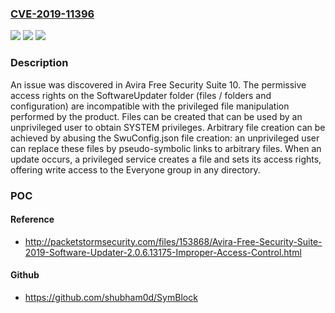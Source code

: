 ### [CVE-2019-11396](https://cve.mitre.org/cgi-bin/cvename.cgi?name=CVE-2019-11396)
![](https://img.shields.io/static/v1?label=Product&message=n%2Fa&color=blue)
![](https://img.shields.io/static/v1?label=Version&message=n%2Fa&color=blue)
![](https://img.shields.io/static/v1?label=Vulnerability&message=n%2Fa&color=brighgreen)

### Description

An issue was discovered in Avira Free Security Suite 10. The permissive access rights on the SoftwareUpdater folder (files / folders and configuration) are incompatible with the privileged file manipulation performed by the product. Files can be created that can be used by an unprivileged user to obtain SYSTEM privileges. Arbitrary file creation can be achieved by abusing the SwuConfig.json file creation: an unprivileged user can replace these files by pseudo-symbolic links to arbitrary files. When an update occurs, a privileged service creates a file and sets its access rights, offering write access to the Everyone group in any directory.

### POC

#### Reference
- http://packetstormsecurity.com/files/153868/Avira-Free-Security-Suite-2019-Software-Updater-2.0.6.13175-Improper-Access-Control.html

#### Github
- https://github.com/shubham0d/SymBlock

